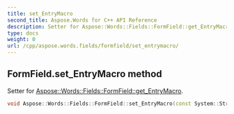 ```yaml
---
title: set_EntryMacro
second_title: Aspose.Words for C++ API Reference
description: Setter for Aspose::Words::Fields::FormField::get_EntryMacro. 
type: docs
weight: 0
url: /cpp/aspose.words.fields/formfield/set_entrymacro/
---
```

## FormField.set_EntryMacro method


Setter for [Aspose::Words::Fields::FormField::get_EntryMacro](./get_entrymacro/).

```cpp
void Aspose::Words::Fields::FormField::set_EntryMacro(const System::String &value)
```

